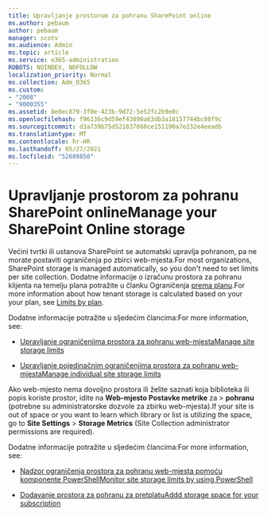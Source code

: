 ```yaml
---
title: Upravljanje prostorom za pohranu SharePoint online
ms.author: pebaum
author: pebaum
manager: scotv
ms.audience: Admin
ms.topic: article
ms.service: o365-administration
ROBOTS: NOINDEX, NOFOLLOW
localization_priority: Normal
ms.collection: Adm_O365
ms.custom:
- "2008"
- "9000355"
ms.assetid: 8e0ec879-3f0e-423b-9d72-5e52fc2b9e0c
ms.openlocfilehash: f96136c9d59ef43890a63db3a18157744bc08f9c
ms.sourcegitcommit: d3a739b75d521837660ce151190a7e232e4eeadb
ms.translationtype: MT
ms.contentlocale: hr-HR
ms.lasthandoff: 05/27/2021
ms.locfileid: "52689850"
---
```

# <a name="manage-your-sharepoint-online-storage"></a><span data-ttu-id="b949b-102">Upravljanje prostorom za pohranu SharePoint online</span><span class="sxs-lookup"><span data-stu-id="b949b-102">Manage your SharePoint Online storage</span></span>

<span data-ttu-id="b949b-103">Većini tvrtki ili ustanova SharePoint se automatski upravlja pohranom, pa ne morate postaviti ograničenja po zbirci web-mjesta.</span><span class="sxs-lookup"><span data-stu-id="b949b-103">For most organizations, SharePoint storage is managed automatically, so you don't need to set limits per site collection.</span></span> <span data-ttu-id="b949b-104">Dodatne informacije o izračunu prostora za pohranu klijenta na temelju plana potražite u članku Ograničenja [prema planu](/office365/servicedescriptions/sharepoint-online-service-description/sharepoint-online-limits?redirectedfrom=MSDN#limits-by-plan).</span><span class="sxs-lookup"><span data-stu-id="b949b-104">For more information about how tenant storage is calculated based on your your plan, see [Limits by plan](/office365/servicedescriptions/sharepoint-online-service-description/sharepoint-online-limits?redirectedfrom=MSDN#limits-by-plan).</span></span>

<span data-ttu-id="b949b-105">Dodatne informacije potražite u sljedećim člancima:</span><span class="sxs-lookup"><span data-stu-id="b949b-105">For more information, see:</span></span>

- [<span data-ttu-id="b949b-106">Upravljanje ograničenjima prostora za pohranu web-mjesta</span><span class="sxs-lookup"><span data-stu-id="b949b-106">Manage site storage limits</span></span>](/sharepoint/manage-site-collection-storage-limits)

- [<span data-ttu-id="b949b-107">Upravljanje pojedinačnim ograničenjima prostora za pohranu web-mjesta</span><span class="sxs-lookup"><span data-stu-id="b949b-107">Manage individual site storage limits</span></span>](/sharepoint/manage-site-collection-storage-limits#manage-individual-site-storage-limits)

<span data-ttu-id="b949b-108">Ako web-mjesto nema dovoljno prostora ili želite saznati koja biblioteka ili popis koriste prostor, idite na **Web-mjesto Postavke metrike** za  >  **pohranu** (potrebne su administratorske dozvole za zbirku web-mjesta).</span><span class="sxs-lookup"><span data-stu-id="b949b-108">If your site is out of space or you want to learn which library or list is utilizing the space, go to **Site Settings** > **Storage Metrics** (Site Collection administrator permissions are required).</span></span>

<span data-ttu-id="b949b-109">Dodatne informacije potražite u sljedećim člancima:</span><span class="sxs-lookup"><span data-stu-id="b949b-109">For more information, see:</span></span>

- [<span data-ttu-id="b949b-110">Nadzor ograničenja prostora za pohranu web-mjesta pomoću komponente PowerShell</span><span class="sxs-lookup"><span data-stu-id="b949b-110">Monitor site storage limits by using PowerShell</span></span>](/sharepoint/manage-site-collection-storage-limits#monitor-site-storage-limits-by-using-powershell)

- [<span data-ttu-id="b949b-111">Dodavanje prostora za pohranu za pretplatu</span><span class="sxs-lookup"><span data-stu-id="b949b-111">Addd storage space for your subscription</span></span>](/microsoft-365/commerce/add-storage-space) 
  